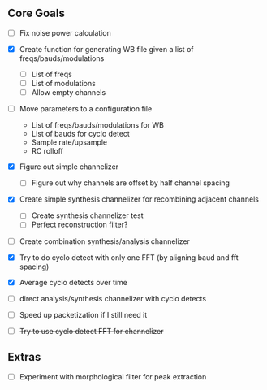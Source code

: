 Core Goals
----------
- [ ] Fix noise power calculation
- [X] Create function for generating WB file given a list of freqs/bauds/modulations
    - [ ] List of freqs
    - [ ] List of modulations
    - [ ] Allow empty channels
- [ ] Move parameters to a configuration file
    - List of freqs/bauds/modulations for WB
    - List of bauds for cyclo detect
    - Sample rate/upsample
    - RC rolloff
- [X] Figure out simple channelizer
    - [ ] Figure out why channels are offset by half channel spacing
- [X] Create simple synthesis channelizer for recombining adjacent channels
    - [ ] Create synthesis channelizer test
    - [ ] Perfect reconstruction filter?
- [ ] Create combination synthesis/analysis channelizer
- [X] Try to do cyclo detect with only one FFT (by aligning baud and fft spacing)
- [X] Average cyclo detects over time
- [ ] direct analysis/synthesis channelizer with cyclo detects
- [ ] Speed up packetization if I still need it
- [ ] ~~Try to use cyclo detect FFT for channelizer~~


Extras
------
- [ ] Experiment with morphological filter for peak extraction
